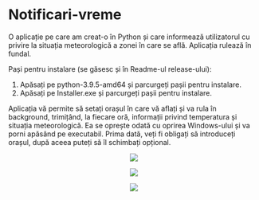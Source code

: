 # Notificari-vreme
O aplicație pe care am creat-o în Python și care informează utilizatorul cu privire la situația meteorologică a zonei în care se află. Aplicația rulează în fundal.

Pași pentru instalare (se găsesc și în Readme-ul release-ului):

1. Apăsați pe python-3.9.5-amd64 și parcurgeți pașii pentru instalare.
2. Apăsați pe Installer.exe și parcurgeți pașii pentru instalare.

Aplicația vă permite să setați orașul în care vă aflați și va rula în background, trimițând, la fiecare oră, informații privind temperatura și situația meteorologică.
Ea se oprește odată cu oprirea Windows-ului și va porni apăsând pe executabil. Prima dată, veți fi obligați să introduceți orașul, după aceea puteți să îl schimbați opțional.

<p align="center">
<img src = https://user-images.githubusercontent.com/59684906/122138274-0fef2080-ce4f-11eb-930a-4a67d0ac6548.png>
</p>

<p align="center">
<img src = https://user-images.githubusercontent.com/59684906/122138382-4cbb1780-ce4f-11eb-9567-68d69ffd5ecf.png>
</p>

<p align="center">
<img src = https://user-images.githubusercontent.com/59684906/122138582-afacae80-ce4f-11eb-9acf-95378842cd64.png>
</p>
